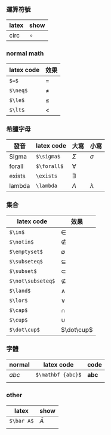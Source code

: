 ### 運算符號

| latex | show    |
| ----- | ------- |
| circ  | $\circ$ |

### normal math
| latex code | 效果     |
| ---------- | ------ |
| `$=$`      | $=$    |
| `$\neq$`   | $\neq$ |
| `$\le$`    | $\le$  |
| `$\lt$`    | $\lt$  |
### 希臘字母
| 發音     | latex code  | 大寫        | 小寫        |
| ------ | ----------- | --------- | --------- |
| Sigma  | `$\sigma$`  | $\Sigma$  | $\sigma$  |
| forall | `$\forall$` | $\forall$ |           |
| exists | `\exists`   | $\exists$ |           |
| lambda | `\lambda`   | $\Lambda$ | $\lambda$ |


### 集合
| latex code        | 效果              |
| ----------------- | --------------- |
| `$\in$`           | $\in$           |
| `$\notin$`        | $\notin$        |
| `$\emptyset$`     | $\emptyset$     |
| `$\subseteq$`     | $\subseteq$     |
| `$\subset$`       | $\subset$       |
| `$\not\subseteq$` | $\not\subseteq$ |
| `$\land$`         | $\land$         |
| `$\lor$`          | $\lor$          |
| `$\cap$`          | $\cap$          |
| `$\cup$`          | $\cup$          |
| `$\dot\cup$`      | $\dot\cup$      |


### 字體
| normal | latex code        | code            |
| ------ | ----------------- | --------------- |
| $abc$  | `$\mathbf {abc}$` | $\mathbf {abc}$ |
|        |                   |                 |


### other

| latex      | show     |
| ---------- | -------- |
| `$\bar A$` | $\bar A$ |
|            |          |
